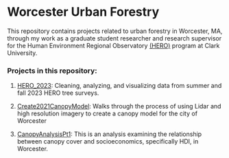 # Worcester Urban Forestry

This repository contains projects related to urban forestry in Worcester, MA, through my work as a graduate student researcher and research supervisor for the Human Environment Regional Observatory [(HERO)](https://www.google.com/url?sa=t&source=web&rct=j&opi=89978449&url=https://www.clarku.edu/departments/hero-program/&ved=2ahUKEwj_qM7pvPmFAxWZGFkFHWhUDKYQFnoECAYQAQ&usg=AOvVaw3mYU6Mv2dqgiaPjgm3sk5f) program at Clark University.

### Projects in this repository:

1. [HERO_2023](https://github.com/andrews-j/UrbanForestry/tree/main/HERO_2023): Cleaning, analyzing, and visualizing data from summer and fall 2023 HERO tree surveys.

2. [Create2021CanopyModel](https://github.com/andrews-j/UrbanForestry/tree/main/Create2021CanopyModel): Walks through the process of using Lidar and high resolution imagery to create a canopy model for the city of Worcester

3. [CanopyAnalysisPt1](https://github.com/andrews-j/UrbanForestry/tree/main/CanopyAnalysisPt1): This is an analysis examining the relationship between canopy cover and socioeconomics, specifically HDI, in Worcester. 
